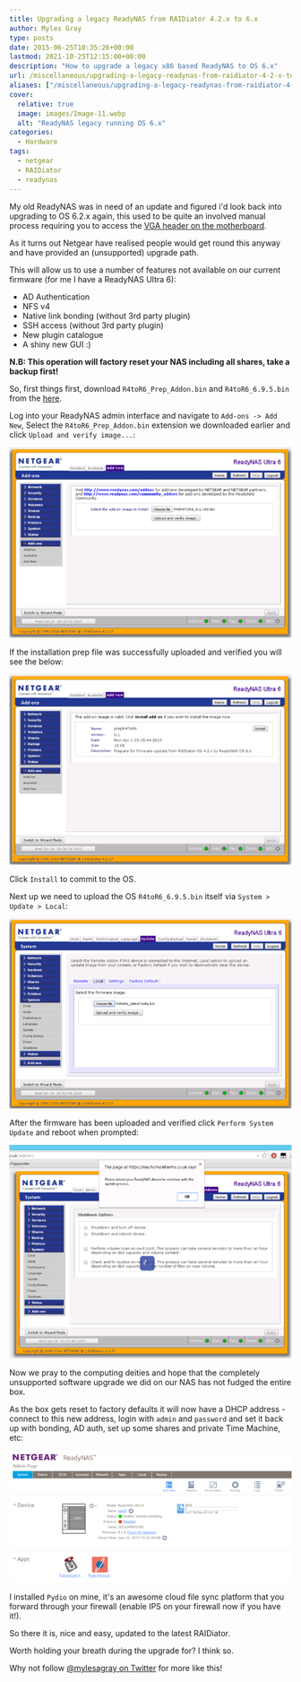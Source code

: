 ```yaml
---
title: Upgrading a legacy ReadyNAS from RAIDiator 4.2.x to 6.x
author: Myles Gray
type: posts
date: 2015-06-25T10:35:26+00:00
lastmod: 2021-10-25T12:15:00+00:00
description: "How to upgrade a legacy x86 based ReadyNAS to OS 6.x"
url: /miscellaneous/upgrading-a-legacy-readynas-from-raidiator-4-2-x-to-6-2-x
aliases: ["/miscellaneous/upgrading-a-legacy-readynas-from-raidiator-4-2-x-to-6-2-x", "/miscellaneous/upgrading-a-legacy-readynas-from-raidiator-4-2-x-to-6-2-x/amp", "/just-for-fun/upgrading-a-legacy-readynas-from-raidiator-4-2-x-to-6-2-x", "/just-for-fun/upgrading-a-legacy-readynas-from-raidiator-4-2-x-to-6-2-x/amp"]
cover:
  relative: true
  image: images/Image-11.webp
  alt: "ReadyNAS legacy running OS 6.x"
categories:
  - Hardware
tags:
  - netgear
  - RAIDiator
  - readynas
---
```


My old ReadyNAS was in need of an update and figured i'd look back into upgrading to OS 6.2.x again, this used to be quite an involved manual process requiring you to access the [VGA header on the motherboard][1].

As it turns out Netgear have realised people would get round this anyway and have provided an (unsupported) upgrade path.

This will allow us to use a number of features not available on our current firmware (for me I have a ReadyNAS Ultra 6):

* AD Authentication
* NFS v4
* Native link bonding (without 3rd party plugin)
* SSH access (without 3rd party plugin)
* New plugin catalogue
* A shiny new GUI :)

**N.B: This operation will factory reset your NAS including all shares, take a backup first!**

So, first things first, download `R4toR6_Prep_Addon.bin` and `R4toR6_6.9.5.bin` from the [here](https://community.netgear.com/t5/ReadyNAS-Storage-Apps-Current/ReadyNAS-OS-6-9-3-Run-on-existing-x86-4-2-notsupported/m-p/905258).

Log into your ReadyNAS admin interface and navigate to `Add-ons -> Add New`, Select the `R4toR6_Prep_Addon.bin` extension we downloaded earlier and click `Upload and verify image...`:

![ReadyNAS Add-On Installation Screen][2]

If the installation prep file was successfully uploaded and verified you will see the below:

![ReadyNAS RAIDiator 4.2.x to 6.2.x upgrade][3]

Click `Install` to commit to the OS.

Next up we need to upload the OS `R4toR6_6.9.5.bin` itself via `System > Update > Local`:

![ReadyNAS Firmware Upgrade to 6.2.x][4]

After the firmware has been uploaded and verified click `Perform System Update` and reboot when prompted:

![YOLO][5]

Now we pray to the computing deities and hope that the completely unsupported software upgrade we did on our NAS has not fudged the entire box.

As the box gets reset to factory defaults it will now have a DHCP address - connect to this new address, login with `admin` and `password` and set it back up with bonding, AD auth, set up some shares and private Time Machine, etc:

![Netgear OS 6.2.x][6]

I installed `Pydio` on mine, it's an awesome cloud file sync platform that you forward through your firewall (enable IPS on your firewall now if you have it!).

So there it is, nice and easy, updated to the latest RAIDiator.

Worth holding your breath during the upgrade for? I think so.

Why not follow [@mylesagray on Twitter][7] for more like this!

 [1]: https://web.archive.org/web/20190102203234/https://warwick.ac.uk/fac/sci/csc/people/computingstaff/jaroslaw_zachwieja/readynaspro-jailfix
 [2]: images/Screen-Shot-2015-06-24-at-20.33.35.png
 [3]: images/Screen-Shot-2015-06-24-at-20.35.23.png
 [4]: images/Screen-Shot-2015-06-24-at-20.52.51.png
 [5]: images/Screen-Shot-2015-06-24-at-20.57.59.png
 [6]: images/Image-11.png
 [7]: https://twitter.com/mylesagray
